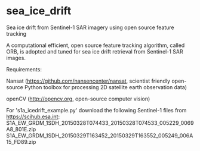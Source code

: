 # sea_ice_drift
Sea ice drift from Sentinel-1 SAR imagery using open source feature tracking

A computational efficient, open source feature tracking algorithm, called ORB, is adopted and tuned for sea ice drift retrieval from Sentinel-1 SAR images.

Requirements:

Nansat (https://github.com/nansencenter/nansat, scientist friendly open-source Python toolbox for processing 2D satellite earth observation data)

openCV (http://opencv.org, open-source computer vision)

For 's1a_icedrift_example.py' download the following Sentinel-1 files from https://scihub.esa.int:
S1A_EW_GRDM_1SDH_20150328T074433_20150328T074533_005229_0069A8_801E.zip
S1A_EW_GRDM_1SDH_20150329T163452_20150329T163552_005249_006A15_FD89.zip
